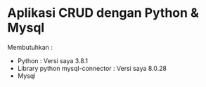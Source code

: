 # Aplikasi CRUD dengan Python & Mysql
Membutuhkan : 
- Python : Versi saya 3.8.1
- Library python mysql-connector : Versi saya 8.0.28
- Mysql
